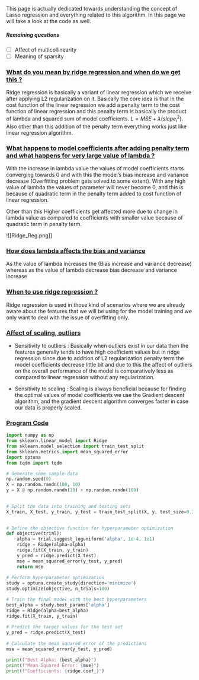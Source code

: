 This page is actually dedicated towards understanding the concept of Lasso regression and everything related to this algorithm. In this page we will take a look at the code as well.
##### Remaining questions

- [ ] Affect of multicollinearity
- [ ] Meaning of sparsity

### [What do you mean by ridge regression and when do we get this ?](#)

Ridge regression is basically a variant of linear regression which we receive after applying L2 regularization on it. Basically the core idea is that in the cost function of the linear regression we add a penalty term to the cost function of linear regression and this penalty term is basically the product of lambda and squared sum of model coefficients. $L = MSE+ƛ(slope_i^2)$. Also other than this addition of the penalty term everything works just like linear regression algorithm.

### [What happens to model coefficients after adding penalty term and what happens for very large value of lambda ?](#)

With the increase in lambda value the values of model coefficients starts converging towards 0 and with this the model’s bias increase and variance decrease (Overfitting problem gets solved to some extent). With any high value of lambda the values of parameter will never become 0, and this is because of quadratic term in the penalty term added to cost function of linear regression.

Other than this Higher coefficients get affected more due to change in lambda value as compared to coefficients with smaller value because of quadratic term in penalty term.

![[Ridge_Reg.png]]

### [How does lambda affects the bias and variance](#)

As the value of lambda increases the (Bias increase and variance decrease) whereas as the value of lambda decrease bias decrease and variance increase

### [When to use ridge regression ?](#)

Ridge regression is used in those kind of scenarios where we are already aware about the features that we will be using for the model training and we only want to deal with the issue of overfitting only.

### [Affect of scaling, outliers](#)

- Sensitivity to outliers : Basically when outliers exist in our data then the features generally tends to have high coefficient values but in ridge regression since due to addition of L2 regularization penalty term the model coefficients decrease little bit and due to this the affect of outliers on the overall performance of the model is comparatively less as compared to linear regression without any regularization.

- Sensitivity to scaling : Scaling is always beneficial because for finding the optimal values of model coefficients we use the Gradient descent algorithm, and the gradient descent algorithm converges faster in case our data is properly scaled.

### [Program Code](#)

```python
import numpy as np
from sklearn.linear_model import Ridge
from sklearn.model_selection import train_test_split
from sklearn.metrics import mean_squared_error
import optuna
from tqdm import tqdm

# Generate some sample data
np.random.seed(0)
X = np.random.randn(100, 10)
y = X @ np.random.randn(10) + np.random.randn(100)

  
# Split the data into training and testing sets
X_train, X_test, y_train, y_test = train_test_split(X, y, test_size=0.2, random_state=0)

  
# Define the objective function for hyperparameter optimization
def objective(trial):
    alpha = trial.suggest_loguniform('alpha', 1e-4, 1e1)
    ridge = Ridge(alpha=alpha)
    ridge.fit(X_train, y_train)
    y_pred = ridge.predict(X_test)
    mse = mean_squared_error(y_test, y_pred)
    return mse
  
# Perform hyperparameter optimization
study = optuna.create_study(direction='minimize')
study.optimize(objective, n_trials=100)

# Train the final model with the best hyperparameters
best_alpha = study.best_params['alpha']
ridge = Ridge(alpha=best_alpha)
ridge.fit(X_train, y_train)
  
# Predict the target values for the test set
y_pred = ridge.predict(X_test)
  
# Calculate the mean squared error of the predictions
mse = mean_squared_error(y_test, y_pred)

print(f"Best Alpha: {best_alpha}")
print(f"Mean Squared Error: {mse}")
print(f"Coefficients: {ridge.coef_}")
```



